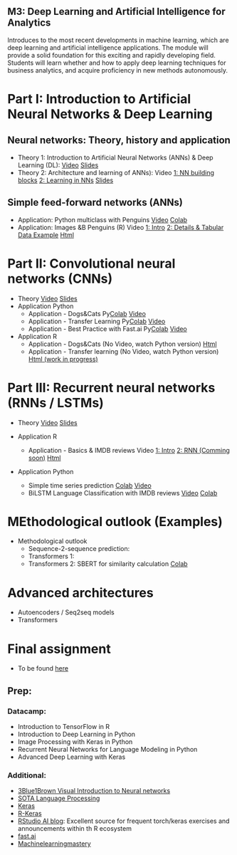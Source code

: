 ##  M3: Deep Learning and Artificial Intelligence for Analytics
Introduces to the most recent developments in machine learning, which are deep learning and artificial intelligence applications. The module will provide a solid foundation for this exciting and rapidly developing field. Students will learn whether and how to apply deep learning techniques for business analytics, and acquire proficiency in new methods autonomously.

# Part I: Introduction to Artificial Neural Networks & Deep Learning

## Neural networks: Theory, history and application

* Theory 1: Introduction to Artificial Neural Networks (ANNs) & Deep Learning (DL): [Video](https://www.loom.com/share/418cea49ec694fe4b42e99088bfdbb84) [Slides](https://sds-aau.github.io/SDS-master/M3/notebooks/ANN_intro.html) 
* Theory 2: Architecture and learning of ANNs): Video [1: NN building blocks](https://www.loom.com/share/9e3f85b4a3384fc7afdbae6fb2ed1451) [2: Learning in NNs](https://www.loom.com/share/308fc2d29d6840c19abce61d8f5eec31) [Slides](https://sds-aau.github.io/SDS-master/M3/notebooks/ANN_learning.html) 

## Simple feed-forward networks (ANNs)
* Application: Python multiclass with Penguins [Video](https://www.loom.com/share/cab10cb936294618a43fce5e8e30a51c) [Colab](https://nbviewer.jupyter.org/github/SDS-AAU/SDS-master/blob/master/M3/notebooks/M3_ANN_Python_Intro.ipynb)
* Application: Images &B Penguins (R) Video [1: Intro](https://www.loom.com/share/b84e8e5228034031b0febe40a01f5e22) [2: Details & Tabular Data Example](https://www.loom.com/share/0b4e1a4d456e46388eb2afd30be369fd) [Html](https://sds-aau.github.io/SDS-master/M3/notebooks/ANN_application_R.nb.html)

# Part II:  Convolutional neural networks (CNNs)

* Theory [Video](https://www.loom.com/share/fc90e00255e5492986c0026f2ae8b9c6?sharedAppSource=personal_library) [Slides](https://sds-aau.github.io/SDS-master/M3/slides/cnn/)
* Application Python
   * Application - Dogs&Cats Py[Colab](https://nbviewer.jupyter.org/github/SDS-AAU/SDS-master/blob/master/M3/notebooks/M3_CNN_Intro_Cats%26Dogs.ipynb) [Video](https://www.loom.com/share/a1747302f2d449ae99b6b5ef06a45e37)
   * Application - Transfer Learning Py[Colab](https://nbviewer.jupyter.org/github/SDS-AAU/SDS-master/blob/master/M3/notebooks/CNN_and_transfer_learning.ipynb) [Video](https://www.loom.com/share/4a3a1c3742e14d719b2f8184501d9f5f?sharedAppSource=personal_library)
   * Application - Best Practice with Fast.ai Py[Colab](https://nbviewer.jupyter.org/github/SDS-AAU/SDS-master/blob/master/M3/notebooks/CNN_with_fast_ai.ipynb) [Video](https://www.loom.com/share/593f78200487435a827a039bfaf41310)
* Application R
   * Application - Dogs&Cats (No Video, watch Python version) [Html](https://sds-aau.github.io/SDS-master/M3/notebooks/CNN_application_R.nb.html)
   * Application - Transfer learning (No Video, watch Python version) [Html (work in progress)](https://sds-aau.github.io/SDS-master/M3/notebooks/CNN_application_Transfer_R.nb.html)

# Part III: Recurrent neural networks (RNNs / LSTMs)

* Theory [Video](https://www.loom.com/share/d1b775f28a194fa7a6f6c62d037a9870) [Slides](https://sds-aau.github.io/SDS-master/M3/notebooks/RNN_intro.html)

* Application R
   * Application - Basics & IMDB reviews Video [1: Intro](https://www.loom.com/share/eaf2f07b85ef498fbf7a356ad25e9ee9) [2: RNN (Comming soon)](https://www.loom.com/share/36ac6f7d36fa4c16b6df77dcdb2135b9)  [Html](https://sds-aau.github.io/SDS-master/M3/notebooks/RNN_application_R.nb.html) 
* Application Python
   * Simple time series prediction [Colab](https://nbviewer.jupyter.org/github/SDS-AAU/SDS-2020/blob/master/M3/notebooks/SimpleLSTM_timeseries.ipynb) [Video](https://www.loom.com/share/ac7d5a60b72a4e5d9c7ac03c38aa6401)
   * BiLSTM Language Classification with IMDB reviews [Video](https://www.loom.com/share/ee51f2982a34497eafa5ae77238d72ea) [Colab](https://github.com/SDS-AAU/SDS-master/blob/master/M3/notebooks/bidirectional_lstm_imdb.ipynb)

# MEthodological outlook (Examples)

* Methodological outlook
   * Sequence-2-sequence prediction:
   * Transformers 1:
   * Transformers 2: SBERT for similarity calculation [Colab](https://github.com/SDS-AAU/SDS-master/blob/master/M3/exercises/Claim_Similarity_and_Classification_SBERT_KNN.ipynb)


# Advanced architectures

* Autoencoders / Seq2seq models
* Transformers

# Final assignment

* To be found [here](https://github.com/SDS-AAU/SDS-2020/blob/master/M3/group_assignment/README.md)

## Prep:

### Datacamp:

* Introduction to TensorFlow in R
* Introduction to Deep Learning in Python
* Image Processing with Keras in Python
* Recurrent Neural Networks for Language Modeling in Python
* Advanced Deep Learning with Keras

### Additional:

* [3Blue1Brown Visual Introduction to Neural networks](https://www.youtube.com/playlist?list=PLZHQObOWTQDNU6R1_67000Dx_ZCJB-3pi)
* [SOTA Language Processing](https://huggingface.co/)
* [Keras](https://keras.io/)
* [R-Keras](https://keras.rstudio.com/)
* [RStudio AI blog](https://blogs.rstudio.com/ai/): Excellent source for frequent torch/keras exercises and announcements within th R ecosystem
* [fast.ai](https://www.fast.ai/)
* [Machinelearningmastery](https://machinelearningmastery.com/category/deep-learning/)
